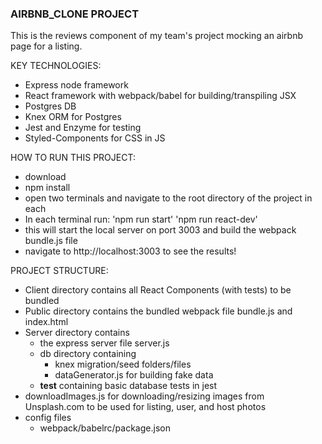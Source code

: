 ### AIRBNB_CLONE PROJECT ###

This is the reviews component of my team's project mocking an airbnb page for a listing.

KEY TECHNOLOGIES:
- Express node framework
- React framework with webpack/babel for building/transpiling JSX
- Postgres DB
- Knex ORM for Postgres
- Jest and Enzyme for testing
- Styled-Components for CSS in JS

HOW TO RUN THIS PROJECT:
- download
- npm install
- open two terminals and navigate to the root directory of the project in each
- In each terminal run:
	'npm run start'
	'npm run react-dev'
- this will start the local server on port 3003 and build the webpack bundle.js file
- navigate to http://localhost:3003 to see the results!

PROJECT STRUCTURE:
- Client directory contains all React Components (with tests) to be bundled
- Public directory contains the bundled webpack file bundle.js and index.html
- Server directory contains
	- the express server file server.js
	- db directory containing
		- knex migration/seed folders/files 
		- dataGenerator.js for building fake data
	- __test__ containing basic database tests in jest
- downloadImages.js for downloading/resizing images from Unsplash.com to be used for listing, user, and host photos
- config files
	- webpack/babelrc/package.json
